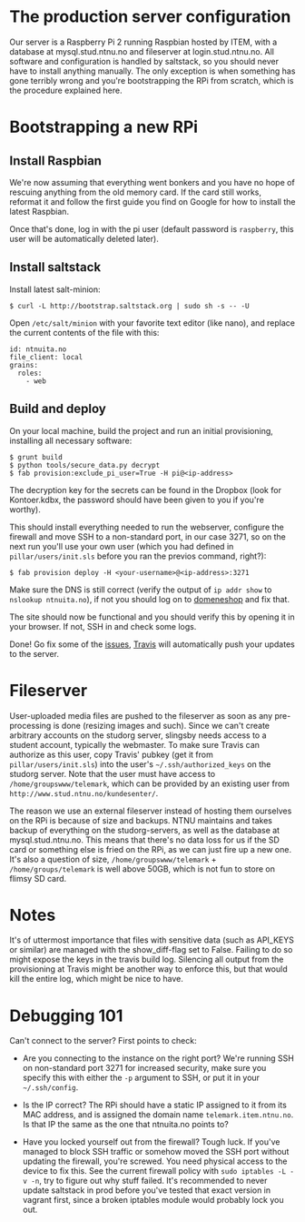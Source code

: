 The production server configuration
===================================

Our server is a Raspberry Pi 2 running Raspbian hosted by ITEM, with a database at mysql.stud.ntnu.no and fileserver
at login.stud.ntnu.no. All software and configuration is handled by saltstack, so you should never have to install
anything manually. The only exception is when something has gone terribly wrong and you're bootstrapping the RPi from
scratch, which is the procedure explained here.

# Bootstrapping a new RPi

## Install Raspbian

We're now assuming that everything went bonkers and you have no hope of rescuing anything from the old memory card. If
the card still works, reformat it and follow the first guide you find on Google for how to install the latest Raspbian.

Once that's done, log in with the pi user (default password is `raspberry`, this user will be automatically deleted
later).

## Install saltstack

Install latest salt-minion:

    $ curl -L http://bootstrap.saltstack.org | sudo sh -s -- -U

Open `/etc/salt/minion` with your favorite text editor (like nano), and replace the current contents of the file with
this:

    id: ntnuita.no
    file_client: local
    grains:
      roles:
        - web

## Build and deploy

On your local machine, build the project and run an initial provisioning, installing all necessary software:
    
    $ grunt build
    $ python tools/secure_data.py decrypt
    $ fab provision:exclude_pi_user=True -H pi@<ip-address>

The decryption key for the secrets can be found in the Dropbox (look for Kontoer.kdbx, the password should have been
given to you if you're worthy).

This should install everything needed to run the webserver, configure the firewall and move SSH to a non-standard port,
in our case 3271, so on the next run you'll use your own user (which you had defined in `pillar/users/init.sls` before
you ran the previos command, right?):

    $ fab provision deploy -H <your-username>@<ip-address>:3271

Make sure the DNS is still correct (verify the output of `ip addr show` to `nslookup ntnuita.no`), if not you should
log on to [domeneshop](https://www.domeneshop.no/) and fix that.

The site should now be functional and you should verify this by opening it in your browser. If not, SSH in and check
some logs.

Done! Go fix some of the [issues](https://github.com/TelemarkAlpint/slingsby/issues), [Travis](https://travis-ci.org/)
will automatically push your updates to the server.

# Fileserver

User-uploaded media files are pushed to the fileserver as soon as any pre-processing is done (resizing images and
such). Since we can't create arbitrary accounts on the studorg server, slingsby needs access to a student account,
typically the webmaster. To make sure Travis can authorize as this user, copy Travis' pubkey (get it from
`pillar/users/init.sls`) into the user's `~/.ssh/authorized_keys` on the studorg server. Note that the user must have
access to `/home/groupswww/telemark`, which can be provided by an existing user from
`http://www.stud.ntnu.no/kundesenter/`.

The reason we use an external fileserver instead of hosting them ourselves on the RPi is because of size and backups.
NTNU maintains and takes backup of everything on the studorg-servers, as well as the database at mysql.stud.ntnu.no.
This means that there's no data loss for us if the SD card or something else is fried on the RPi, as we can just fire
up a new one. It's also a question of size, `/home/groupswww/telemark` + `/home/groups/telemark` is well above 50GB,
which is not fun to store on flimsy SD card.

# Notes

It's of uttermost importance that files with sensitive data (such as API_KEYS or similar) are managed with the
show_diff-flag set to False. Failing to do so might expose the keys in the travis build log. Silencing all
output from the provisioning at Travis might be another way to enforce this, but that would kill the entire log,
which might be nice to have.

# Debugging 101

Can't connect to the server? First points to check:

- Are you connecting to the instance on the right port? We're running SSH on non-standard port 3271 for increased
  security, make sure you specify this with either the `-p` argument to SSH, or put it in your `~/.ssh/config`.

- Is the IP correct? The RPi should have a static IP assigned to it from its MAC address, and is assigned the
  domain name `telemark.item.ntnu.no`. Is that IP the same as the one that ntnuita.no points to?

- Have you locked yourself out from the firewall? Tough luck. If you've managed to block SSH traffic or somehow
  moved the SSH port without updating the firewall, you're screwed. You need physical access to the device to fix this.
  See the current firewall policy with `sudo iptables -L -v -n`, try to figure out why stuff failed. It's recommended
  to never update saltstack in prod before you've tested that exact version in vagrant first, since a broken iptables
  module would probably lock you out.
